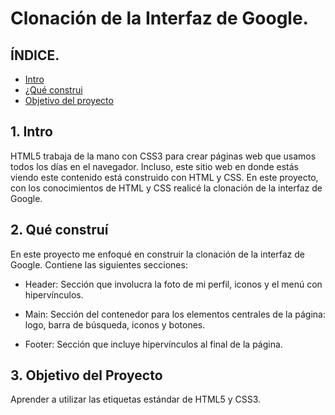 
# Clonación de la Interfaz de Google.

## ÍNDICE.

* [Intro](#)
* [¿Qué construi](#)
* [Objetivo del proyecto](#)

## 1. Intro
HTML5 trabaja de la mano con CSS3 para crear páginas web que usamos todos los días en el navegador. Incluso, este sitio web en donde estás viendo este contenido está construido con HTML y CSS. En este proyecto, con los conocimientos de HTML y CSS realicé la clonación de la interfaz de Google.

## 2. Qué construí
En este proyecto me enfoqué en construir la clonación de la interfaz de Google.
Contiene las siguientes secciones:

* Header: Sección que involucra la foto de mi perfil, iconos y el menú con hipervínculos.

* Main: Sección del contenedor para los elementos centrales de la página: logo, barra de búsqueda, iconos y botones.

* Footer: Sección que incluye hipervínculos al final de la página.

## 3. Objetivo del Proyecto
Aprender a utilizar las etiquetas estándar de HTML5 y CSS3.
